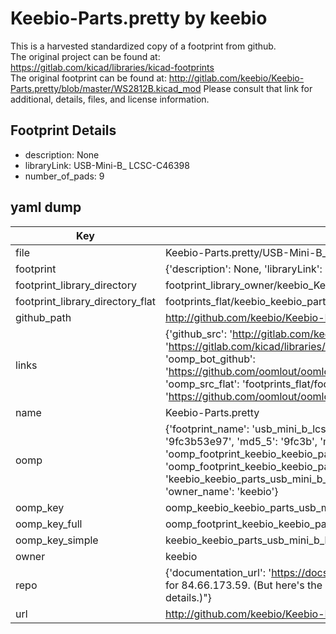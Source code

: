 # Keebio-Parts.pretty by keebio  
This is a harvested standardized copy of a footprint from github.  
The original project can be found at:  
https://gitlab.com/kicad/libraries/kicad-footprints  
The original footprint can be found at:
http://gitlab.com/keebio/Keebio-Parts.pretty/blob/master/WS2812B.kicad_mod
Please consult that link for additional, details, files, and license information.  
## Footprint Details
* description: None  
* libraryLink: USB-Mini-B_ LCSC-C46398  
* number_of_pads: 9  
## yaml dump  
| Key | Value |  
| --- | --- |  
| file | Keebio-Parts.pretty/USB-Mini-B_ LCSC-C46398.kicad_mod |  
| footprint | {'description': None, 'libraryLink': 'USB-Mini-B_ LCSC-C46398', 'number_of_pads': 9} |  
| footprint_library_directory | footprint_library_owner/keebio_Keebio-Parts.pretty |  
| footprint_library_directory_flat | footprints_flat/keebio_keebio_parts_usb_mini_b_lcsc_c46398/working |  
| github_path | http://github.com/keebio/Keebio-Parts.pretty/blob/master/USB-Mini-B_ LCSC-C46398.kicad_mod |  
| links | {'github_src': 'http://gitlab.com/keebio/Keebio-Parts.pretty/blob/master/WS2812B.kicad_mod', 'github_src_repo': 'https://gitlab.com/kicad/libraries/kicad-footprints', 'oomp_bot': 'footprints/keebio_keebio_parts_usb_mini_b_lcsc_c46398/working', 'oomp_bot_github': 'https://github.com/oomlout/oomlout_oomp_footprint_bot/tree/main/footprints/keebio_keebio_parts_usb_mini_b_lcsc_c46398/working', 'oomp_src_flat': 'footprints_flat/footprints_flat/keebio_keebio_parts_usb_mini_b_lcsc_c46398/working', 'oomp_src_flat_github': 'https://github.com/oomlout/oomlout_oomp_footprint_src/tree/main/footprints_flat/keebio_keebio_parts_usb_mini_b_lcsc_c46398/working'} |  
| name | Keebio-Parts.pretty |  
| oomp | {'footprint_name': 'usb_mini_b_lcsc_c46398', 'library_name': 'keebio_parts', 'md5': '9fc3b53e9780377b3d42449c777a8926', 'md5_10': '9fc3b53e97', 'md5_5': '9fc3b', 'md5_6': '9fc3b5', 'oomp_key': 'oomp_keebio_keebio_parts_usb_mini_b_lcsc_c46398', 'oomp_key_extra': 'oomp_footprint_keebio_keebio_parts_usb_mini_b_lcsc_c46398', 'oomp_key_full': 'oomp_footprint_keebio_keebio_parts_usb_mini_b_lcsc_c46398_9fc3b5', 'oomp_key_simple': 'keebio_keebio_parts_usb_mini_b_lcsc_c46398', 'original_filename': 'Keebio-Parts.pretty/USB-Mini-B_ LCSC-C46398.kicad_mod', 'owner_name': 'keebio'} |  
| oomp_key | oomp_keebio_keebio_parts_usb_mini_b_lcsc_c46398 |  
| oomp_key_full | oomp_footprint_keebio_keebio_parts_usb_mini_b_lcsc_c46398 |  
| oomp_key_simple | keebio_keebio_parts_usb_mini_b_lcsc_c46398 |  
| owner | keebio |  
| repo | {'documentation_url': 'https://docs.github.com/rest/overview/resources-in-the-rest-api#rate-limiting', 'message': "API rate limit exceeded for 84.66.173.59. (But here's the good news: Authenticated requests get a higher rate limit. Check out the documentation for more details.)"} |  
| url | http://github.com/keebio/Keebio-Parts.pretty |  


